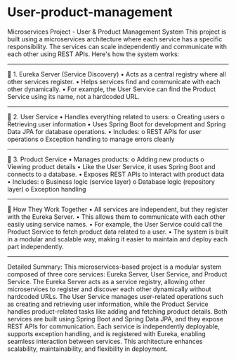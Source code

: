 # User-product-management
Microservices Project - User & Product Management System
This project is built using a microservices architecture where each service has a specific responsibility. The services can scale independently and communicate with each other using REST APIs. Here's how the system works:
________________________________________
🔹 1. Eureka Server (Service Discovery)
•	Acts as a central registry where all other services register.
•	Helps services find and communicate with each other dynamically.
•	For example, the User Service can find the Product Service using its name, not a hardcoded URL.
________________________________________
🔹 2. User Service
•	Handles everything related to users:
o	Creating users
o	Retrieving user information
•	Uses Spring Boot for development and Spring Data JPA for database operations.
•	Includes:
o	REST APIs for user operations
o	Exception handling to manage errors cleanly
________________________________________
🔹 3. Product Service
•	Manages products:
o	Adding new products
o	Viewing product details
•	Like the User Service, it uses Spring Boot and connects to a database.
•	Exposes REST APIs to interact with product data
•	Includes:
o	Business logic (service layer)
o	Database logic (repository layer)
o	Exception handling
________________________________________
🔁 How They Work Together
•	All services are independent, but they register with the Eureka Server.
•	This allows them to communicate with each other easily using service names.
•	For example, the User Service could call the Product Service to fetch product data related to a user.
•	The system is built in a modular and scalable way, making it easier to maintain and deploy each part independently.

________________________________________
Detailed Summary:
This microservices-based project is a modular system composed of three core services: Eureka Server, User Service, and Product Service. The Eureka Server acts as a service registry, allowing other microservices to register and discover each other dynamically without hardcoded URLs. The User Service manages user-related operations such as creating and retrieving user information, while the Product Service handles product-related tasks like adding and fetching product details. Both services are built using Spring Boot and Spring Data JPA, and they expose REST APIs for communication. Each service is independently deployable, supports exception handling, and is registered with Eureka, enabling seamless interaction between services. This architecture enhances scalability, maintainability, and flexibility in deployment.
